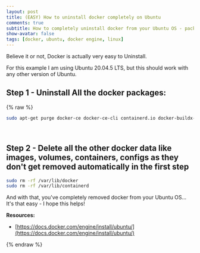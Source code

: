 ```yaml
---
layout: post
title: (EASY) How to uninstall docker completely on Ubuntu
comments: true
subtitle: How to completely uninstall docker from your Ubuntu OS - packages, containers, volumes, images - EVERYTHING! 
show-avatar: false
tags: [docker, ubuntu, docker engine, linux]
---
```


Believe it or not, Docker is actually very easy to Uninstall.

For this example I am using Ubuntu 20.04.5 LTS, but this should work with any other version of Ubuntu.

## Step 1 - Uninstall All the docker packages:

{% raw %}
```bash
sudo apt-get purge docker-ce docker-ce-cli containerd.io docker-buildx-plugin docker-compose-plugin docker-ce-rootless-extras
```
<br/>

## Step 2 - Delete all the other docker data like images, volumes, containers, configs as they don't get removed automatically in the first step

```bash
sudo rm -rf /var/lib/docker
sudo rm -rf /var/lib/containerd
```

And with that, you've completely removed docker from your Ubuntu OS... It's that easy - I hope this helps!

**Resources:**
- [https://docs.docker.com/engine/install/ubuntu/](https://docs.docker.com/engine/install/ubuntu/)



{% endraw %}